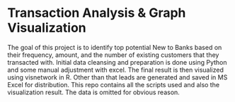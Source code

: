 # Transaction Analysis & Graph Visualization
The goal of this project is to identify top potential New to Banks based on their frequency, amount, and the number of existing customers that they transacted with.
Initial data cleansing and preparation is done using Python and some manual adjustment with excel. The final result is then visualized using visnetwork in R. Other than that leads are generated and saved in MS Excel for distribution.
This repo contains all the scripts used and also the visualization result. The data is omitted for obvious reason.
